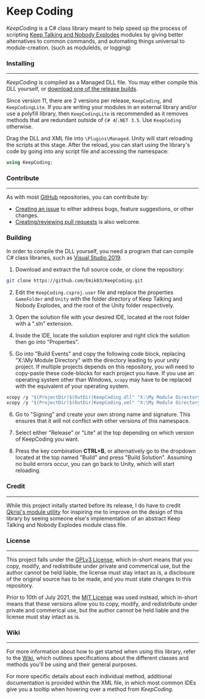 # Keep Coding

*KeepCoding* is a C# class library meant to help speed up the process of scripting [Keep Talking and Nobody Explodes](https://keeptalkinggame.com/) modules by giving better alternatives to common commands, and automating things universal to module-creation. (such as moduleIds, or logging)

### Installing
---

*KeepCoding* is compiled as a Managed DLL file. You may either compile this DLL yourself, or [download one of the release builds](https://github.com/Emik03/KeepCodingAndNobodyExplodes/releases).

Since version 11, there are 2 versions per release, `KeepCoding`, and `KeepCodingLite`. If you are writing your modules in an external library and/or use a polyfill library, then `KeepCodingLite` is recommended as it removes methods that are redundant outside of `C# 4`/`.NET 3.5`. Use `KeepCoding` otherwise.

Drag the DLL and XML file into `\Plugins\Managed`. Unity will start reloading the scripts at this stage. After the reload, you can start using the library's code by going into any script file and accessing the namespace:

```cs
using KeepCoding;
```

### Contribute
---

As with most [GitHub](https://github.com/) repositories, you can contribute by:
* [Creating an issue](https://github.com/Emik03/KeepCoding/issues) to either address bugs, feature suggestions, or other changes.
* [Creating/reviewing pull requests](https://github.com/Emik03/KeepCoding/pulls) is also welcome.

### Building

In order to compile the DLL yourself, you need a program that can compile C# class libraries, such as [Visual Studio 2019](https://visualstudio.microsoft.com/).

1. Download and extract the full source code, or clone the repository:

```bash
git clone https://github.com/Emik03/KeepCoding.git
```

2. Edit the `KeepCoding.csproj.user` file and replace the properties `GameFolder` and `Unity` with the folder directory of Keep Talking and Nobody Explodes, and the root of the Unity folder respectively.

3. Open the solution file with your desired IDE, located at the root folder with a ".sln" extension.

4. Inside the IDE, locate the solution explorer and right click the solution then go into "Properties".

5. Go into "Build Events" and copy the following code block, replacing "X:\My Module Directory\" with the directory leading to your unity project. If multiple projects depends on this repository, you will need to copy-paste these code-blocks for each project you have. If you use an operating system other than Windows, `xcopy` may have to be replaced with the equivalent of your operating system.

```cs
xcopy /y "$(ProjectDir)$(OutDir)KeepCoding.dll" "X:\My Module Directory\Assets\Plugins\Managed"
xcopy /y "$(ProjectDir)$(OutDir)KeepCoding.xml" "X:\My Module Directory\Assets\Plugins\Managed"
```

6. Go to "Signing" and create your own strong name and signature. This ensures that it will not conflict with other versions of this namespace.

7. Select either "Release" or "Lite" at the top depending on which version of KeepCoding you want.

8. Press the key combination **CTRL+B**, or alternatively go to the dropdown located at the top named "Build" and press "Build Solution". Assuming no build errors occur, you can go back to Unity, which will start reloading.

### Credit
---

While this project initally started before its release, I do have to credit [Qkrisi's module utility](https://github.com/Qkrisi/ktane-module-utils) for inspiring me to improve on the design of this library by seeing someone else's implementation of an abstract Keep Talking and Nobody Explodes module class file.

### License
---

This project falls under the [GPLv3 License](https://github.com/Emik03/KeepCoding/blob/main/LICENSE.md), which in-short means that you copy, modify, and redistribute under private and commerical use, but the author cannot be held liable, the license must stay intact as is, a disclosure of the original source has to be made, and you must state changes to this repository.

Prior to 10th of July 2021, the [MIT License](https://github.com/Emik03/KeepCoding/blob/48bdd7f7f276029ff1fa16f93c305c9ef6d5e9d1/LICENSE.md) was used instead, which in-short means that these versions allow you to copy, modify, and redistribute under private and commerical use, but the author cannot be held liable and the license must stay intact as is.

### Wiki
---

For more information about how to get started when using this library, refer to the [Wiki](https://github.com/Emik03/KeepCoding/wiki), which outlines specifications about the different classes and methods you'll be using and their general purposes.

For more specific details about each individual method, additional documentation is provided within the XML file, in which most common IDEs give you a tooltip when hovering over a method from *KeepCoding*.
